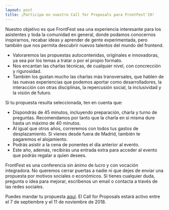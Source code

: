 ```yaml
---
layout: post
title: ¡Participa en nuestro Call for Proposals para FrontFest'19!
---
```


Nuestro objetivo es que FrontFest sea una experiencia interesante para los asistentes y toda la comunidad en general, donde podamos conocernos inspirarnos, recabar ideas y aprender de gente experimentada, pero también que nos permita descubrir nuevos talentos del mundo del frontend.

- Valoraremos las propuestas autocontenidas, originales e innovadoras, ya sea por los temas a tratar o por el propio formato.
- Nos encantan las charlas técnicas, de cualquier nivel, con concrección y rigurosidad.
- También los gustan mucho las charlas más transversales, que hablen de las nuevas experiencias que podemos aportar como desarrolladores, la interacción con otras disciplinas, la repercusión social, la inclusividad y la visión de futuro.

Si tu propuesta resulta seleccionada, ten en cuenta que:

- Dispondrás de 45 minutos, incluyendo preparación, charla y turno de preguntas. Recomendamos por tanto que la charla en sí misma dure hasta un máximo de 40 minutos.
- Al igual que otros años, correremos con todos tus gastos de desplazamiento. Si vienes desde fuera de Madrid, también te pagaremos el alojamiento.
- Podrás asistir a la cena de ponentes el día anterior al evento.
- Este año, además, recibirás una entrada extra para acceder al evento que podrás regalar a quien desees.

FrontFest es una conferencia sin ánimo de lucro y con vocación integradora. No queremos cerrar puertas a nadie ni que dejes de enviar una propuesta por motivos sociales o económicos. Si tienes cualquier duda, pregunta o idea para mejorar, escríbenos un email o contacta a través de las redes sociales.

Puedes mandar tu propuesta [aquí][cfp]. El Call for Proposals estará activo entre el 7 de septiembre y el 11 de noviembre de 2018.

[cfp]: https://www.koliseo.com/frontfest/2019/r4p/5733179054882816#/
